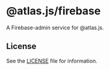 # @atlas.js/firebase

A Firebase-admin service for @atlas.js.

## License

See the [LICENSE](LICENSE) file for information.
